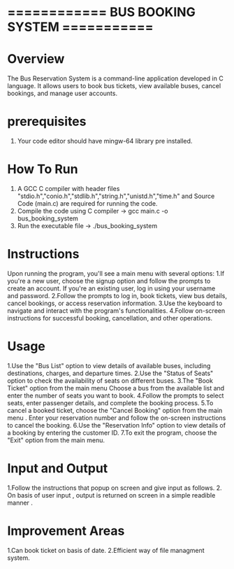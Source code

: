 # ============ BUS BOOKING SYSTEM =========== #

# Overview
The Bus Reservation System is a command-line application developed in C language. It allows users to book bus tickets, view available buses, cancel bookings, and manage user accounts.

# prerequisites
1. Your code editor should have mingw-64 library pre installed.

# How To Run
1. A GCC C compiler with header files "stdio.h","conio.h","stdlib.h","string.h","unistd.h","time.h" and Source Code (main.c) are required for running the code.
2. Compile the code using C compiler -> gcc main.c -o bus_booking_system
3. Run the executable file -> ./bus_booking_system

# Instructions
Upon running the program, you'll see a main menu with several options:
1.If you're a new user, choose the signup option and follow the prompts to create an account.
  If you're an existing user, log in using your username and password.
2.Follow the prompts to log in, book tickets, view bus details, cancel bookings, or access reservation information.
3.Use the keyboard to navigate and interact with the program's functionalities.
4.Follow on-screen instructions for successful booking, cancellation, and other operations.

# Usage
1.Use the "Bus List" option to view details of available buses, including destinations, charges, and departure times.
2.Use the "Status of Seats" option to check the availability of seats on different buses.
3.The "Book Ticket" option from the main menu Choose a bus from the available list and enter the number of seats you want to book.
4.Follow the prompts to select seats, enter passenger details, and complete the booking process.
5.To cancel a booked ticket, choose the "Cancel Booking" option from the main menu . Enter your reservation number and follow the on-screen instructions to cancel the booking.
6.Use the "Reservation Info" option to view details of a booking by entering the customer ID.
7.To exit the program, choose the "Exit" option from the main menu.

# Input and Output
1.Follow the instructions that popup on screen and give input as follows.
2. On basis of user input , output is returned on screen in a simple readible manner .

# Improvement Areas
1.Can book ticket on basis of date.
2.Efficient way of file managment system.
